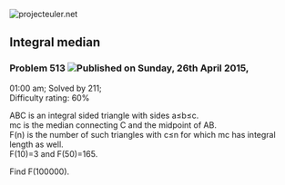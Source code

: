 ![projecteuler.net](images/print_page_logo.png)

## Integral median

### Problem 513 ![](images/icon_info.png)Published on Sunday, 26th April 2015,
01:00 am; Solved by 211;  
Difficulty rating: 60%

ABC is an integral sided triangle with sides a≤b≤c.  
mc is the median connecting C and the midpoint of AB.  
F(n) is the number of such triangles with c≤n for which mc has integral length
as well.  
F(10)=3 and F(50)=165.

Find F(100000).

  
  


